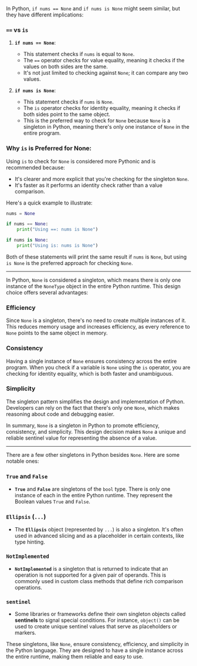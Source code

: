 In Python, `if nums == None` and `if nums is None` might seem similar, but they have different implications:

### `==` vs `is`

1. **`if nums == None`**:
   - This statement checks if `nums` is equal to `None`.
   - The `==` operator checks for value equality, meaning it checks if the values on both sides are the same.
   - It's not just limited to checking against `None`; it can compare any two values.

2. **`if nums is None`**:
   - This statement checks if `nums` is `None`.
   - The `is` operator checks for identity equality, meaning it checks if both sides point to the same object.
   - This is the preferred way to check for `None` because `None` is a singleton in Python, meaning there's only one instance of `None` in the entire program.

### Why `is` is Preferred for None:

Using `is` to check for `None` is considered more Pythonic and is recommended because:
- It's clearer and more explicit that you're checking for the singleton `None`.
- It's faster as it performs an identity check rather than a value comparison.
  
Here's a quick example to illustrate:

```python
nums = None

if nums == None:
    print("Using ==: nums is None")

if nums is None:
    print("Using is: nums is None")
```

Both of these statements will print the same result if `nums` is `None`, but using `is None` is the preferred approach for checking `None`.

---
In Python, `None` is considered a singleton, which means there is only one instance of the `NoneType` object in the entire Python runtime. This design choice offers several advantages:

### Efficiency
Since `None` is a singleton, there's no need to create multiple instances of it. This reduces memory usage and increases efficiency, as every reference to `None` points to the same object in memory.

### Consistency
Having a single instance of `None` ensures consistency across the entire program. When you check if a variable is `None` using the `is` operator, you are checking for identity equality, which is both faster and unambiguous.

### Simplicity
The singleton pattern simplifies the design and implementation of Python. Developers can rely on the fact that there's only one `None`, which makes reasoning about code and debugging easier.

In summary, `None` is a singleton in Python to promote efficiency, consistency, and simplicity. This design decision makes `None` a unique and reliable sentinel value for representing the absence of a value.

---

There are a few other singletons in Python besides `None`. Here are some notable ones:

### `True` and `False`
- **`True`** and **`False`** are singletons of the `bool` type. There is only one instance of each in the entire Python runtime. They represent the Boolean values `True` and `False`.

### `Ellipsis` (`...`)
- The **`Ellipsis`** object (represented by `...`) is also a singleton. It's often used in advanced slicing and as a placeholder in certain contexts, like type hinting.

### `NotImplemented`
- **`NotImplemented`** is a singleton that is returned to indicate that an operation is not supported for a given pair of operands. This is commonly used in custom class methods that define rich comparison operations.

### `sentinel`
- Some libraries or frameworks define their own singleton objects called **sentinels** to signal special conditions. For instance, `object()` can be used to create unique sentinel values that serve as placeholders or markers.

These singletons, like `None`, ensure consistency, efficiency, and simplicity in the Python language. They are designed to have a single instance across the entire runtime, making them reliable and easy to use.